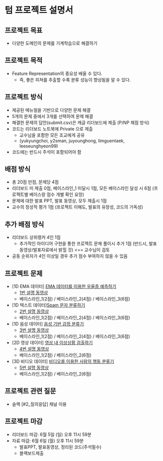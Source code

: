 
# 텀 프로젝트 설명서

## 프로젝트 목표
- 다양한 도메인의 문제를 기계학습으로 해결하기 
 
## 프로젝트 목적
- Feature Representation의 중요성 배울 수 있다.
  - 즉, 좋은 피쳐를 추출할 수록 분류 성능이 향상됨을 알 수 있다.

## 프로젝트 방식
- 제공된 메뉴얼을 기반으로 다양한 문제 해결
- 5개의 문제 중에서 3개를 선택하여 문제 해결
- 해결한 문제의 답안(submit.csv)은 캐글 리더보드에 제출 (P/NP 채점 방식)
- 코드는 리더보드 노트북에 Private 으로 제출
  - 교수님을 포함한 모든 조교에게 공유
  - (yukyungchoi, y2sman, juyounghong, limguentaek, leeseunghyeon99)
- 코드에는 반드시 주석이 포함되어야 함

## 배점 방식
- 총 20점 만점, 문제당 4점
- 리더보드 미 제출 0점, 베이스라인_1 미달시 1점, 모든 베이스라인 달성 시 6점 (프로젝트별 베이스랑 점수 개별 확인 요망)
- 문제에 대한 발표 PPT, 발표 동영상, 모두 제출시 1점
- 교수의 정성적 평가 1점 (프로젝트 이해도, 발표의 유창성, 코드의 가독성)

## 추가 배점 방식
- 리더보드 상위랭커 4인 1점
  - 추가적인 아이디어 구현을 통한 프로젝트 문제 풀이시 추가 1점 (반드시, 발표 동영상/발표자료에서 밝힐 것) <== 교수님이 검토 
- 공동 순위자가 4인 이상일 경우 추가 점수 부여하지 않을 수 있음

## 프로젝트 문제
- [1D EMA 데이터] [EMA 데이터를 이용한 우울증 예측하기](https://www.kaggle.com/t/55e0d4ef65a34a1fad43babc0ae041c1)
  - [1번 설명 동영상](https://youtu.be/24CxiyFoSY0) 
  - 베이스라인_1(2점) / 베이스라인_2(4점) / 베이스라인_3(6점)
- [1D 텍스트 데이터][Spam 문자 분류하기](https://www.kaggle.com/t/eb94cdb7a60b4395b1a6b6be0e04454b)
  - [2번 설명 동영상](https://youtu.be/sjj5cfWPkVw)
  - 베이스라인_1(2점) / 베이스라인_2(4점) / 베이스라인_3(6점)
- [1D 음성 데이터] [음성 기반 감정 분류기](https://www.kaggle.com/t/977f8474118a4536b18893b3c0cad230)
  - [3번 설명 동영상](https://youtu.be/24CxiyFoSY0)
  - 베이스라인_1(2점) / 베이스라인_2(4점) / 베이스라인_3(6점)
- [2D 영상 데이터] [영상 내 이상상황 검출하기](https://www.kaggle.com/t/9fabd67703544ef596ae38f4e18e9f6b)
  - [4번 설명 동영상](https://youtu.be/r4rA7TWsMhk)
  - 베이스라인_1(2점) / 베이스라인_2(6점)
- [3D 비디오 데이터] [비디오를 이용한 사람의 행동 분류기](https://www.kaggle.com/t/015190c379334be891a7d8e716167c6f)
  - [5번 설명 동영상](https://youtu.be/Kjliisl9YTs)
  - 베이스라인_1(2점) / 베이스라인_2(6점)  
  
## 프로젝트 관련 질문
- 슬랙 [#2_질의응답] 채널 이용

## 프로젝트 마감
- 리더보드 마감: 6월 5일 (일) 오후 11시 59분 
- 자료 마감: 6월 6일 (월) 오후 11시 59분 
  - 발표PPT, 발표동영상, 정리된 코드(주석필수) 
  - 블랙보드제출

